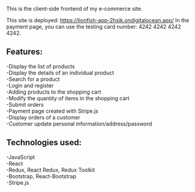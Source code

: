 This is the client-side frontend of my e-commerce site.

This site is deployed: https://lionfish-app-2hsik.ondigitalocean.app/
In the payment page, you can use the testing card number: 4242 4242 4242 4242.

## Features:
-Display the list of products\
-Display the details of an individual product\
-Search for a product\
-Login and register\
-Adding products to the shopping cart\
-Modify the quantity of items in the shopping cart\
-Submit orders\
-Payment page created with Stripe.js\
-Display orders of a customer\
-Customer update personal information/address/password


## Technologies used:
-JavaScript\
-React\
-Redux, React Redux, Redux Toolkit\
-Bootstrap, React-Bootstrap\
-Stripe.js


